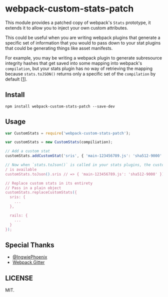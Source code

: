 # webpack-custom-stats-patch

This module provides a patched copy of webpack's `Stats` prototype, it extends
it to allow you to inject your own custom attributes.

This could be useful when you are writing webpack plugins that generate a
specific set of information that you would to pass down to your stat plugins
that could be generating things like asset manifests.

For example, you may be writing a webpack plugin to generate subresource
integrity hashes that get saved into some mapping into webpack's `compilation`,
but your stats plugin has no way of retrieving the mapping because
`stats.toJSON()` returns only a specific set of the `compilation` by default [[1]].

## Install

```
npm install webpack-custom-stats-patch --save-dev
```

## Usage

```js
var CustomStats = require('webpack-custom-stats-patch');

var customStats = new CustomStats(compiliation);

// Add a custom stat
customStats.addCustomStat('sris', { 'main-123456789.js': 'sha512-9000' });

// Now when `stats.toJson()` is called in your stats plugins, the custom stat
/ is available
customStats.toJson().sris // => { 'main-123456789.js': 'sha512-9000' });

// Replace custom stats in its entirety
// Pass in a plain object
customStats.replaceCustomStats({
  sris: {
    ...
  },

  rails: {
    ...
  }
});
```

## Special Thanks

- [@IngwiePhoenix](https://github.com/IngwiePhoenix)
- [Webpack Gitter](https://gitter.im/webpack/webpack)

## LICENSE
MIT.

[1]: https://github.com/webpack/docs/wiki/node.js-api#statstojsonoptions "webpack stats.toJson()"
